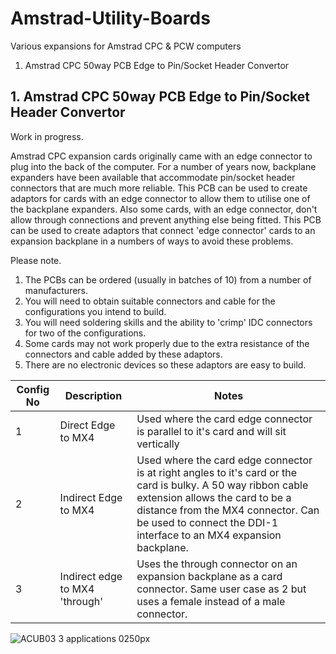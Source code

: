 # Amstrad-Utility-Boards
Various expansions for Amstrad CPC &amp; PCW computers
1. Amstrad CPC 50way PCB Edge to Pin/Socket Header Convertor

## 1. Amstrad CPC 50way PCB Edge to Pin/Socket Header Convertor
Work in progress.

Amstrad CPC expansion cards originally came with an edge connector to plug into the back of the computer. For a number of years now, backplane expanders have been available that accommodate pin/socket header connectors that are much more reliable. This PCB can be used to create adaptors for cards with an edge connector to allow them to utilise one of the backplane expanders. Also some cards, with an edge connector, don't allow through connections and prevent anything else being fitted. This PCB can be used to create adaptors that connect 'edge connector' cards to an expansion backplane in a numbers of ways to avoid these problems.

Please note.
1. The PCBs can be ordered (usually in batches of 10) from a number of manufacturers.
2. You will need to obtain suitable connectors and cable for the configurations you intend to build.
3. You will need soldering skills and the ability to 'crimp' IDC connectors for two of the configurations.
4. Some cards may not work properly due to the extra resistance of the connectors and cable added by these adaptors.
5. There are no electronic devices so these adaptors are easy to build.

|Config No|Description|Notes|
|---|---|---|
| 1 | Direct Edge to MX4 | Used where the card edge connector is parallel to it's card and will sit vertically |
| 2 | Indirect Edge to MX4 | Used where the card edge connector is at right angles to it's card or the card is bulky. A 50 way ribbon cable extension allows the card to be a distance from the MX4 connector. Can be used to connect the DDI-1 interface to an MX4 expansion backplane. |
| 3 | Indirect edge to MX4 'through' | Uses the through connector on an expansion backplane as a card connector. Same user case as 2 but uses a female instead of a male connector. |

![ACUB03 3 applications 0250px](https://user-images.githubusercontent.com/68661647/236635747-ab5e9f36-edd2-40aa-b03e-083d48ff2409.jpg)
